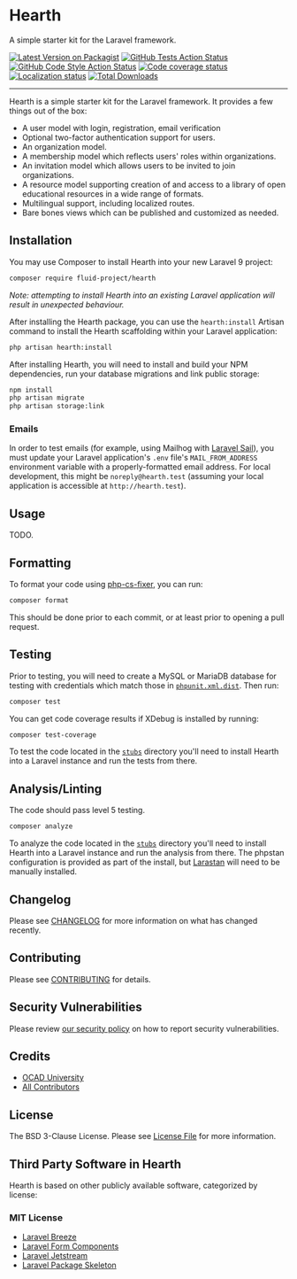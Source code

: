 # Hearth

A simple starter kit for the Laravel framework.

[![Latest Version on Packagist](https://badgen.net/packagist/v/fluid-project/hearth/)](https://packagist.org/packages/fluid-project/hearth)
[![GitHub Tests Action Status](https://badgen.net/github/checks/fluid-project/hearth/main/test?label=tests)](https://github.com/fluid-project/hearth/actions?query=workflow%3Arun-tests+branch%3Amain)
[![GitHub Code Style Action Status](https://badgen.net/github/checks/fluid-project/hearth/main/php-cs-fixer?label=code%20style)](https://github.com/fluid-project/hearth/actions?query=workflow%3A"Check+%26+fix+styling"+branch%3Amain)
[![Code coverage status](https://badgen.net/codecov/c/github/fluid-project/hearth)](https://app.codecov.io/gh/fluid-project/hearth/)
[![Localization status](https://badges.crowdin.net/laravel-hearth/localized.svg)](https://crowdin.com/project/laravel-hearth)
[![Total Downloads](https://badgen.net/packagist/dt/fluid-project/hearth)](https://packagist.org/packages/fluid-project/hearth)

---

Hearth is a simple starter kit for the Laravel framework. It provides a few things out of the box:

- A user model with login, registration, email verification
- Optional two-factor authentication support for users.
- An organization model.
- A membership model which reflects users' roles within organizations.
- An invitation model which allows users to be invited to join organizations.
- A resource model supporting creation of and access to a library of open educational resources in a wide range of formats.
- Multilingual support, including localized routes.
- Bare bones views which can be published and customized as needed.

## Installation

You may use Composer to install Hearth into your new Laravel 9 project:

```bash
composer require fluid-project/hearth
```

_Note: attempting to install Hearth into an existing Laravel application will result in unexpected behaviour._

After installing the Hearth package, you can use the `hearth:install` Artisan command to
install the Hearth scaffolding within your Laravel application:

```bash
php artisan hearth:install
```

After installing Hearth, you will need to install and build your NPM dependencies, run your database migrations and link
public storage:

```bash
npm install
php artisan migrate
php artisan storage:link
```

### Emails

In order to test emails (for example, using Mailhog with [Laravel Sail](https://laravel.com/docs/8.x/sail#previewing-emails)),
you must update your Laravel application's `.env` file's `MAIL_FROM_ADDRESS` environment variable with a
properly-formatted email address. For local development, this might be `noreply@hearth.test` (assuming your local
 application is accessible at `http://hearth.test`).

## Usage

TODO.

## Formatting

To format your code using [php-cs-fixer](https://github.com/FriendsOfPhp/PHP-CS-Fixer), you can run:

```bash
composer format
```

This should be done prior to each commit, or at least prior to opening a pull request.

## Testing

Prior to testing, you will need to create a MySQL or MariaDB database for testing with credentials which match those in [`phpunit.xml.dist`](phpunit.xml.dist). Then run:

```bash
composer test
```

You can get code coverage results if XDebug is installed by running:

```bash
composer test-coverage
```

To test the code located in the [`stubs`](./stubs) directory you'll need to install Hearth into a Laravel instance and
run the tests from there.

## Analysis/Linting

The code should pass level 5 testing.

```bash
composer analyze
```

To analyze the code located in the [`stubs`](./stubs) directory you'll need to install Hearth into a Laravel instance
and run the analysis from there. The phpstan configuration is provided as part of the install, but
[Larastan](https://github.com/nunomaduro/larastan) will need to be manually installed.

## Changelog

Please see [CHANGELOG](CHANGELOG.md) for more information on what has changed recently.

## Contributing

Please see [CONTRIBUTING](.github/CONTRIBUTING.md) for details.

## Security Vulnerabilities

Please review [our security policy](../../security/policy) on how to report security vulnerabilities.

## Credits

- [OCAD University](https://github.com/fluid-project)
- [All Contributors](../../contributors)

## License

The BSD 3-Clause License. Please see [License File](LICENSE.md) for more information.

## Third Party Software in Hearth

Hearth is based on other publicly available software, categorized by license:

### MIT License

- [Laravel Breeze](https://github.com/laravel/breeze)
- [Laravel Form Components](https://github.com/rawilk/laravel-form-components)
- [Laravel Jetstream](https://github.com/laravel/jetstream)
- [Laravel Package Skeleton](https://github.com/spatie/package-skeleton-laravel)
